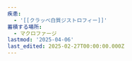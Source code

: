 ```yaml
---
疾患:
  - '[[クラッベ白質ジストロフィー]]'
蓄積する場所:
  - マクロファージ
lastmod: '2025-04-06'
last_edited: 2025-02-27T00:00:00.000Z
---
```



